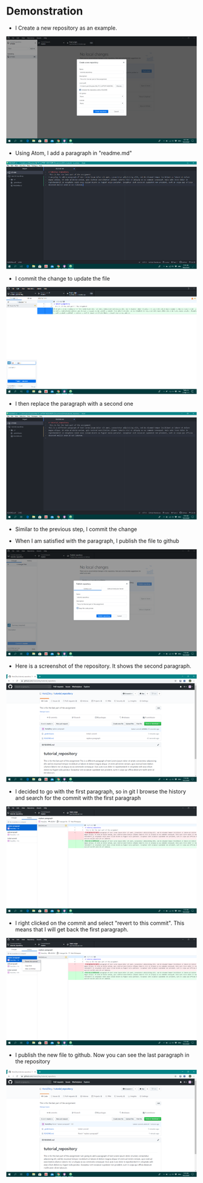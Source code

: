 # Demonstration

- I Create a new repository as an example.

![](/images/create_repository.png)

- Using Atom, I add a paragraph in "readme.md"

![](/images/add_paragraph.png)

- I commit the change to update the file

![](/images/commit_change.png)

- I then replace the paragraph with a second one

![](/images/replace_paragraph.png)

- Similar to the previous step, I commit the change

- When I am satisfied with the paragraph, I publish the file to github

![](/images/publish.png)

- Here is a screenshot of the repository. It shows the second paragraph.

![](/images/repository.png)

- I decided to go with the first paragraph, so in git I browse the history and search for the commit with the first paragraph

![](/images/extract.png)

- I right clicked on the commit and select "revert to this commit". This means that I will get back the first paragraph.

![](/images/revert.png)

- I publish the new file to github. Now you can see the last paragraph in the repository

![](/images/final.png)
